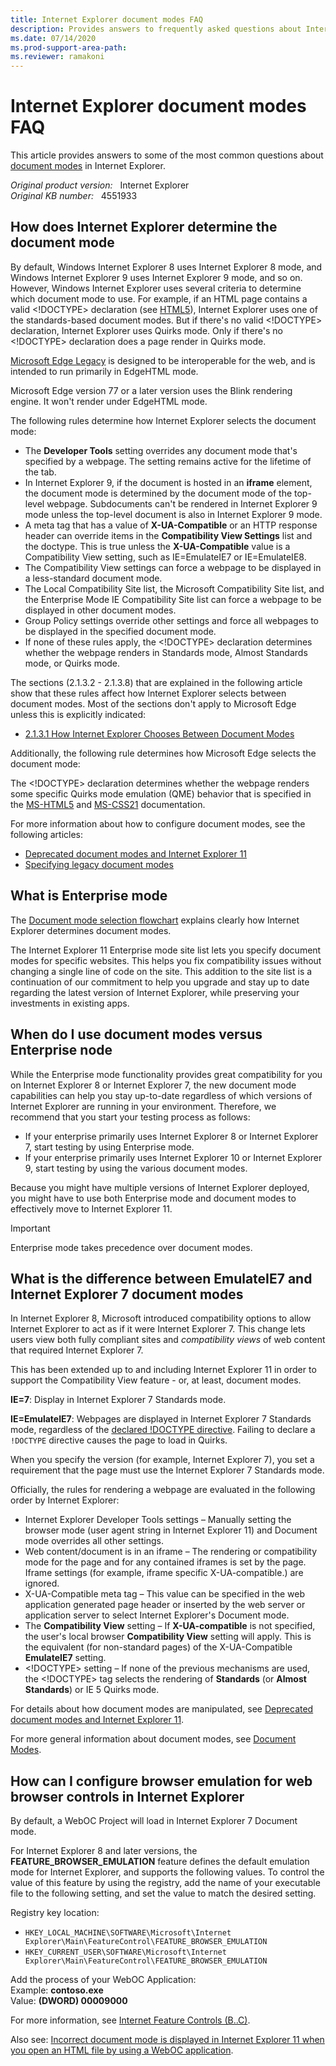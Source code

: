 ```yaml
---
title: Internet Explorer document modes FAQ
description: Provides answers to frequently asked questions about Internet Explorer document modes.
ms.date: 07/14/2020
ms.prod-support-area-path:
ms.reviewer: ramakoni
---
```

# Internet Explorer document modes FAQ

This article provides answers to some of the most common questions about [document modes](/openspecs/ie_standards/ms-iedoco/d3fffb13-31cc-4dd0-b38c-2b6aaabc153e) in Internet Explorer.

_Original product version:_ &nbsp; Internet Explorer  
_Original KB number:_ &nbsp; 4551933

## How does Internet Explorer determine the document mode

By default, Windows Internet Explorer 8 uses Internet Explorer 8 mode, and Windows Internet Explorer 9 uses Internet Explorer 9 mode, and so on. However, Windows Internet Explorer uses several criteria to determine which document mode to use. For example, if an HTML page contains a valid <!DOCTYPE> declaration (see [HTML5](https://html.spec.whatwg.org/multipage/)), Internet Explorer uses one of the standards-based document modes. But if there's no valid <!DOCTYPE> declaration, Internet Explorer uses Quirks mode. Only if there's no <!DOCTYPE> declaration does a page render in Quirks mode.

[Microsoft Edge Legacy](https://support.microsoft.com/help/4533505) is designed to be interoperable for the web, and is intended to run primarily in EdgeHTML mode.

Microsoft Edge version 77 or a later version uses the Blink rendering engine. It won't render under EdgeHTML mode.

The following rules determine how Internet Explorer selects the document mode:

- The **Developer Tools** setting overrides any document mode that's specified by a webpage. The setting remains active for the lifetime of the tab.
- In Internet Explorer 9, if the document is hosted in an **iframe** element, the document mode is determined by the document mode of the top-level webpage. Subdocuments can't be rendered in Internet Explorer 9 mode unless the top-level document is also in Internet Explorer 9 mode.
- A meta tag that has a value of **X-UA-Compatible** or an HTTP response header can override items in the **Compatibility View Settings** list and the doctype. This is true unless the **X-UA-Compatible** value is a Compatibility View setting, such as IE=EmulateIE7 or IE=EmulateIE8.
- The Compatibility View settings can force a webpage to be displayed in a less-standard document mode.
- The Local Compatibility Site list, the Microsoft Compatibility Site list, and the Enterprise Mode IE Compatibility Site list can force a webpage to be displayed in other document modes.
- Group Policy settings override other settings and force all webpages to be displayed in the specified document mode.
- If none of these rules apply, the <!DOCTYPE> declaration determines whether the webpage renders in Standards mode, Almost Standards mode, or Quirks mode.

The sections (2.1.3.2 - 2.1.3.8) that are explained in the following article show that these rules affect how Internet Explorer selects between document modes. Most of the sections don't apply to Microsoft Edge unless this is explicitly indicated:

- [2.1.3.1 How Internet Explorer Chooses Between Document Modes](/openspecs/ie_standards/ms-iedoco/3764531c-97c8-4bf2-bdc6-b3623738ea46)

Additionally, the following rule determines how Microsoft Edge selects the document mode:

The <!DOCTYPE> declaration determines whether the webpage renders some specific Quirks mode emulation (QME) behavior that is specified in the [MS-HTML5](/openspecs/ie_standards/ms-html5/4257eddd-d92e-4ef0-88d5-b7accc73e094) and [MS-CSS21](/openspecs/ie_standards/ms-css21/dbb3fd1b-4d0c-4899-9e87-587d4f232a9e) documentation.

For more information about how to configure document modes, see the following articles:

- [Deprecated document modes and Internet Explorer 11](/internet-explorer/ie11-deploy-guide/deprecated-document-modes)
- [Specifying legacy document modes](/previous-versions/windows/internet-explorer/ie-developer/compatibility/jj676915(v=vs.85))

## What is Enterprise mode

The [Document mode selection flowchart](/internet-explorer/ie11-deploy-guide/img-ie11-docmode-lg) explains clearly how Internet Explorer determines document modes.

The Internet Explorer 11 Enterprise mode site list lets you specify document modes for specific websites. This helps you fix compatibility issues without changing a single line of code on the site. This addition to the site list is a continuation of our commitment to help you upgrade and stay up to date regarding the latest version of Internet Explorer, while preserving your investments in existing apps.

## When do I use document modes versus Enterprise node

While the Enterprise mode functionality provides great compatibility for you on Internet Explorer 8 or Internet Explorer 7, the new document mode capabilities can help you stay up-to-date regardless of which versions of Internet Explorer are running in your environment. Therefore, we recommend that you start your testing process as follows:

- If your enterprise primarily uses Internet Explorer 8 or Internet Explorer 7, start testing by using Enterprise mode.
- If your enterprise primarily uses Internet Explorer 10 or Internet Explorer 9, start testing by using the various document modes.

Because you might have multiple versions of Internet Explorer deployed, you might have to use both Enterprise mode and document modes to effectively move to Internet Explorer 11.

> [!IMPORTANT]
> Enterprise mode takes precedence over document modes.

## What is the difference between EmulateIE7 and Internet Explorer 7 document modes

In Internet Explorer 8, Microsoft introduced compatibility options to allow Internet Explorer to act as if it were Internet Explorer 7. This change lets users view both fully compliant sites and _compatibility views_ of web content that required Internet Explorer 7.

This has been extended up to and including Internet Explorer 11 in order to support the Compatibility View feature - or, at least, document modes.

**IE=7**: Display in Internet Explorer 7 Standards mode.

**IE=EmulateIE7**: Webpages are displayed in Internet Explorer 7 Standards mode, regardless of the [declared !DOCTYPE directive](https://developer.mozilla.org/docs/Glossary/Doctype). Failing to declare a `!DOCTYPE` directive causes the page to load in Quirks.

When you specify the version (for example, Internet Explorer 7), you set a requirement that the page must use the Internet Explorer 7 Standards mode.

Officially, the rules for rendering a webpage are evaluated in the following order by Internet Explorer:

- Internet Explorer Developer Tools settings – Manually setting the browser mode (user agent string in Internet Explorer 11) and Document mode overrides all other settings.
- Web content/document is in an iframe – The rendering or compatibility mode for the page and for any contained iframes is set by the page. Iframe settings (for example, iframe specific X-UA-compatible.) are ignored.
- X-UA-Compatible meta tag – This value can be specified in the web application generated page header or inserted by the web server or application server to select Internet Explorer's Document mode.
- The **Compatibility View** setting – If **X-UA-compatible** is not specified, the user's local browser **Compatibility View** setting will apply. This is the equivalent (for non-standard pages) of the X-UA-Compatible **EmulateIE7** setting.
- \<!DOCTYPE> setting – If none of the previous mechanisms are used, the <!DOCTYPE> tag selects the rendering of **Standards** (or **Almost Standards**) or IE 5 Quirks mode.

For details about how document modes are manipulated, see [Deprecated document modes and Internet Explorer 11](/internet-explorer/ie11-deploy-guide/deprecated-document-modes).

For more general information about document modes, see [Document Modes](/openspecs/ie_standards/ms-iedoco/d3fffb13-31cc-4dd0-b38c-2b6aaabc153e).

## How can I configure browser emulation for web browser controls in Internet Explorer

By default, a WebOC Project will load in Internet Explorer 7 Document mode.

For Internet Explorer 8 and later versions, the **FEATURE_BROWSER_EMULATION** feature defines the default emulation mode for Internet Explorer, and supports the following values. To control the value of this feature by using the registry, add the name of your executable file to the following setting, and set the value to match the desired setting.

Registry key location:

- `HKEY_LOCAL_MACHINE\SOFTWARE\Microsoft\Internet Explorer\Main\FeatureControl\FEATURE_BROWSER_EMULATION`
- `HKEY_CURRENT_USER\SOFTWARE\Microsoft\Internet Explorer\Main\FeatureControl\FEATURE_BROWSER_EMULATION`

Add the process of your WebOC Application:  
Example: **contoso.exe**  
Value: **(DWORD) 00009000**

For more information, see [Internet Feature Controls (B..C)](/previous-versions/windows/internet-explorer/ie-developer/general-info/ee330730(v=vs.85)).

Also see: [Incorrect document mode is displayed in Internet Explorer 11 when you open an HTML file by using a WebOC application](https://support.microsoft.com/help/3004259).
